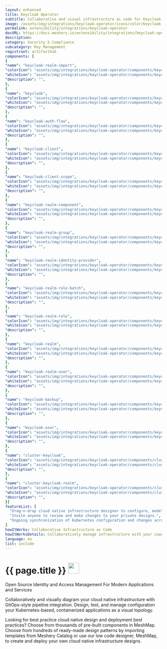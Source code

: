 ```yaml
---
layout: enhanced
title: Keycloak Operator
subtitle: Collaborative and visual infrastructure as code for Keycloak Operator
image: /assets/img/integrations/keycloak-operator/icons/color/keycloak-operator-color.svg
permalink: extensibility/integrations/keycloak-operator
docURL: https://docs.meshery.io/extensibility/integrations/keycloak-operator
description: 
category: Security & Compliance
subcategory: Key Management
registrant: artifacthub
components: [
{
"name": "keycloak-realm-import",
"colorIcon": "assets/img/integrations/keycloak-operator/components/keycloak-realm-import/icons/color/keycloak-realm-import-color.svg",
"whiteIcon": "assets/img/integrations/keycloak-operator/components/keycloak-realm-import/icons/white/keycloak-realm-import-white.svg",
"description": "",
},
{
"name": "keycloak",
"colorIcon": "assets/img/integrations/keycloak-operator/components/keycloak/icons/color/keycloak-color.svg",
"whiteIcon": "assets/img/integrations/keycloak-operator/components/keycloak/icons/white/keycloak-white.svg",
"description": "",
},
{
"name": "keycloak-auth-flow",
"colorIcon": "assets/img/integrations/keycloak-operator/components/keycloak-auth-flow/icons/color/keycloak-auth-flow-color.svg",
"whiteIcon": "assets/img/integrations/keycloak-operator/components/keycloak-auth-flow/icons/white/keycloak-auth-flow-white.svg",
"description": "",
},
{
"name": "keycloak-client",
"colorIcon": "assets/img/integrations/keycloak-operator/components/keycloak-client/icons/color/keycloak-client-color.svg",
"whiteIcon": "assets/img/integrations/keycloak-operator/components/keycloak-client/icons/white/keycloak-client-white.svg",
"description": "",
},
{
"name": "keycloak-client-scope",
"colorIcon": "assets/img/integrations/keycloak-operator/components/keycloak-client-scope/icons/color/keycloak-client-scope-color.svg",
"whiteIcon": "assets/img/integrations/keycloak-operator/components/keycloak-client-scope/icons/white/keycloak-client-scope-white.svg",
"description": "",
},
{
"name": "keycloak-realm-component",
"colorIcon": "assets/img/integrations/keycloak-operator/components/keycloak-realm-component/icons/color/keycloak-realm-component-color.svg",
"whiteIcon": "assets/img/integrations/keycloak-operator/components/keycloak-realm-component/icons/white/keycloak-realm-component-white.svg",
"description": "",
},
{
"name": "keycloak-realm-group",
"colorIcon": "assets/img/integrations/keycloak-operator/components/keycloak-realm-group/icons/color/keycloak-realm-group-color.svg",
"whiteIcon": "assets/img/integrations/keycloak-operator/components/keycloak-realm-group/icons/white/keycloak-realm-group-white.svg",
"description": "",
},
{
"name": "keycloak-realm-identity-provider",
"colorIcon": "assets/img/integrations/keycloak-operator/components/keycloak-realm-identity-provider/icons/color/keycloak-realm-identity-provider-color.svg",
"whiteIcon": "assets/img/integrations/keycloak-operator/components/keycloak-realm-identity-provider/icons/white/keycloak-realm-identity-provider-white.svg",
"description": "",
},
{
"name": "keycloak-realm-role-batch",
"colorIcon": "assets/img/integrations/keycloak-operator/components/keycloak-realm-role-batch/icons/color/keycloak-realm-role-batch-color.svg",
"whiteIcon": "assets/img/integrations/keycloak-operator/components/keycloak-realm-role-batch/icons/white/keycloak-realm-role-batch-white.svg",
"description": "",
},
{
"name": "keycloak-realm-role",
"colorIcon": "assets/img/integrations/keycloak-operator/components/keycloak-realm-role/icons/color/keycloak-realm-role-color.svg",
"whiteIcon": "assets/img/integrations/keycloak-operator/components/keycloak-realm-role/icons/white/keycloak-realm-role-white.svg",
"description": "",
},
{
"name": "keycloak-realm",
"colorIcon": "assets/img/integrations/keycloak-operator/components/keycloak-realm/icons/color/keycloak-realm-color.svg",
"whiteIcon": "assets/img/integrations/keycloak-operator/components/keycloak-realm/icons/white/keycloak-realm-white.svg",
"description": "",
},
{
"name": "keycloak-realm-user",
"colorIcon": "assets/img/integrations/keycloak-operator/components/keycloak-realm-user/icons/color/keycloak-realm-user-color.svg",
"whiteIcon": "assets/img/integrations/keycloak-operator/components/keycloak-realm-user/icons/white/keycloak-realm-user-white.svg",
"description": "",
},
{
"name": "keycloak-backup",
"colorIcon": "assets/img/integrations/keycloak-operator/components/keycloak-backup/icons/color/keycloak-backup-color.svg",
"whiteIcon": "assets/img/integrations/keycloak-operator/components/keycloak-backup/icons/white/keycloak-backup-white.svg",
"description": "",
},
{
"name": "keycloak-user",
"colorIcon": "assets/img/integrations/keycloak-operator/components/keycloak-user/icons/color/keycloak-user-color.svg",
"whiteIcon": "assets/img/integrations/keycloak-operator/components/keycloak-user/icons/white/keycloak-user-white.svg",
"description": "",
},
{
"name": "cluster-keycloak",
"colorIcon": "assets/img/integrations/keycloak-operator/components/cluster-keycloak/icons/color/cluster-keycloak-color.svg",
"whiteIcon": "assets/img/integrations/keycloak-operator/components/cluster-keycloak/icons/white/cluster-keycloak-white.svg",
"description": "",
},
{
"name": "cluster-keycloak-realm",
"colorIcon": "assets/img/integrations/keycloak-operator/components/cluster-keycloak-realm/icons/color/cluster-keycloak-realm-color.svg",
"whiteIcon": "assets/img/integrations/keycloak-operator/components/cluster-keycloak-realm/icons/white/cluster-keycloak-realm-white.svg",
"description": "",
}]
featureList: [
  "Drag-n-drop cloud native infrastructure designer to configure, model, and deploy your workloads.",
  "Invite anyone to review and make changes to your private designs.",
  "Ongoing synchronization of Kubernetes configuration and changes across any number of clusters."
]
howItWorks: Collaborative Infrastructure as Code
howItWorksDetails: Collaboratively manage infrastructure with your coworkers synchronously sharing the same designs.
language: en
list: include
---
```

<h1>{{ page.title }} <img src="{{ page.image }}" style="width: 35px; height: 35px;" /></h1>

<p>
Open Source Identity and Access Management For Modern Applications and Services
</p>
<p>
    Collaboratively and visually diagram your cloud native infrastructure with GitOps-style pipeline integration. Design, test, and manage configuration your Kubernetes-based, containerized applications as a visual topology.
</p>
<p>
    Looking for best practice cloud native design and deployment best practices? Choose from thousands of pre-built components in MeshMap. Choose from hundreds of ready-made design patterns by importing templates from Meshery Catalog or use our low code designer, MeshMap, to create and deploy your own cloud native infrastructure designs.
</p>
